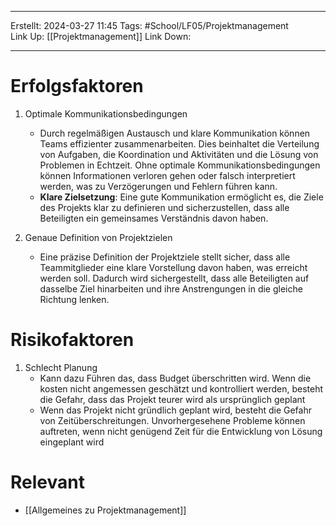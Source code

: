 
--- 
Erstellt: 2024-03-27    11:45 
Tags: #School/LF05/Projektmanagement  
Link Up: [[Projektmanagement]]
Link Down:

--- 

# Erfolgsfaktoren
1.  Optimale Kommunikationsbedingungen
	- Durch regelmäßigen Austausch und klare Kommunikation können Teams effizienter zusammenarbeiten. Dies beinhaltet die Verteilung von Aufgaben, die Koordination und Aktivitäten und die Lösung von Problemen in Echtzeit. Ohne optimale Kommunikationsbedingungen können Informationen verloren gehen oder falsch interpretiert werden, was zu Verzögerungen und Fehlern führen kann.
	- **Klare Zielsetzung**: Eine gute Kommunikation ermöglicht es, die Ziele des Projekts klar zu definieren und sicherzustellen, dass alle Beteiligten ein gemeinsames Verständnis davon haben.
	
2. Genaue Definition von Projektzielen 
	- Eine präzise Definition der Projektziele stellt sicher, dass alle Teammitglieder eine klare Vorstellung davon haben, was erreicht werden soll. Dadurch wird sichergestellt, dass alle Beteiligten auf dasselbe Ziel hinarbeiten und ihre Anstrengungen in die gleiche Richtung lenken.


# Risikofaktoren
1. Schlecht Planung
	- Kann dazu Führen das, dass Budget überschritten wird. Wenn die kosten nicht angemessen geschätzt und kontrolliert werden, besteht die Gefahr, dass das Projekt teurer wird als ursprünglich geplant
	- Wenn das Projekt nicht gründlich geplant wird, besteht die Gefahr von Zeitüberschreitungen. Unvorhergesehene Probleme können auftreten, wenn nicht genügend Zeit für die Entwicklung von Lösung eingeplant wird



# Relevant
- [[Allgemeines zu Projektmanagement]]